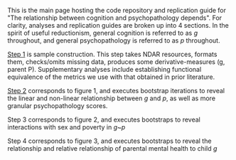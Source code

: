 This is the main page hosting the code repository and replication guide for "The relationship between cognition and psychopathology depends". For clarity, analyses and replication guides are broken up into 4 sections. In the spirit of useful reductionism, general cognition is referred to as *g* throughout, and general psychopathology is referred to as *p* throughout. 

[Step 1](https://github.com/WilliamsPanLab/gp/tree/master/Step1_SampleConstruction) is sample construction. This step takes NDAR resources, formats them, checks/omits missing data, produces some derivative-measures (g, parent P). Supplementary analyses include establishing functional equivalence of the metrics we use with that obtained in prior literature.

[Step 2](https://github.com/WilliamsPanLab/gp/tree/master/Step2_Fig1) corresponds to figure 1, and executes bootstrap iterations to reveal the linear and non-linear relationship between *g* and *p*, as well as more granular psychopathology scores. 

Step 3 corresponds to figure 2, and executes bootstraps to reveal interactions with sex and poverty in *g*~*p*

Step 4 corresponds to figure 3, and executes bootstraps to reveal the relationship and relative relationship of parental mental health to child *g*
